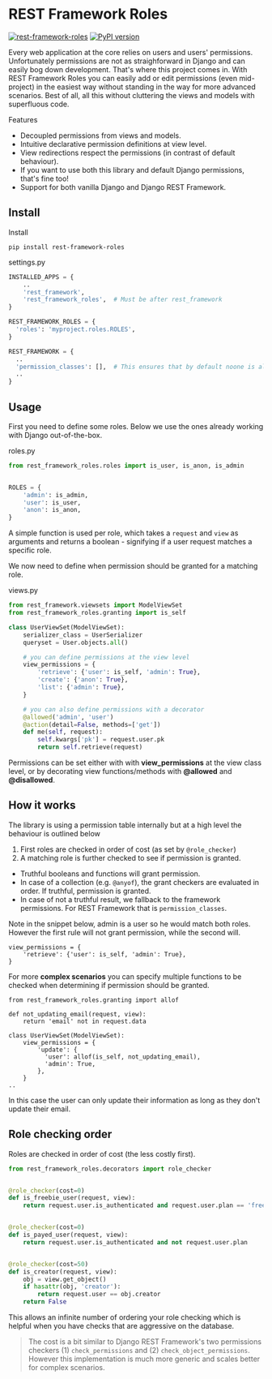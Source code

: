 REST Framework Roles
====================

[![rest-framework-roles](https://circleci.com/gh/Pithikos/rest-framework-roles.svg?style=svg)](https://circleci.com/gh/Pithikos/rest-framework-roles) [![PyPI version](https://badge.fury.io/py/rest-framework-roles.svg)](https://badge.fury.io/py/rest-framework-roles)

Every web application at the core relies on users and users' permissions. Unfortunately permissions are not as straighforward in Django and can easily bog down development. That's where this project comes in. With REST Framework Roles you can easily add or edit permissions (even mid-project) in the easiest way without standing in the way for more advanced scenarios. Best of all, all this without cluttering the views and models with superfluous code.

Features

  - Decoupled permissions from views and models.
  - Intuitive declarative permission definitions at view level.
  - View redirections respect the permissions (in contrast of default behaviour).
  - If you want to use both this library and default Django permissions, that's fine too!
  - Support for both vanilla Django and Django REST Framework.


Install
-------

Install

    pip install rest-framework-roles


settings.py
```python
INSTALLED_APPS = {
    ..
    'rest_framework',
    'rest_framework_roles',  # Must be after rest_framework
}

REST_FRAMEWORK_ROLES = {
  'roles': 'myproject.roles.ROLES',
}

REST_FRAMEWORK = {
  ..
  'permission_classes': [],  # This ensures that by default noone is allowed access
  ..
}
```


Usage
-----


First you need to define some roles. Below we use the ones already working with Django out-of-the-box.

roles.py
```python
from rest_framework_roles.roles import is_user, is_anon, is_admin


ROLES = {
    'admin': is_admin,
    'user': is_user,
    'anon': is_anon,
}
```

A simple function is used per role, which takes a `request` and `view` as arguments and returns a boolean - signifying if a user request matches a specific role.

We now need to define when permission should be granted for a matching role.

views.py
```python
from rest_framework.viewsets import ModelViewSet
from rest_framework_roles.granting import is_self

class UserViewSet(ModelViewSet):
    serializer_class = UserSerializer
    queryset = User.objects.all()

    # you can define permissions at the view level
    view_permissions = {
        'retrieve': {'user': is_self, 'admin': True},
        'create': {'anon': True},
        'list': {'admin': True},
    }

    # you can also define permissions with a decorator
    @allowed('admin', 'user')
    @action(detail=False, methods=['get'])
    def me(self, request):
        self.kwargs['pk'] = request.user.pk
        return self.retrieve(request)
```

Permissions can be set either with with **view_permissions** at the view class level, or by decorating view functions/methods with  **@allowed** and **@disallowed**.


How it works
------------

The library is using a permission table internally but at a high level the behaviour is outlined below

1. First roles are checked in order of cost (as set by `@role_checker`)
2. A matching role is further checked to see if permission is granted.
  - Truthful booleans and functions will grant permission.
  - In case of a collection (e.g. `@anyof`), the grant checkers are evaluated in order. If truthful, permission is granted.
  - In case of not a truthful result, we fallback to the framework permissions. For REST Framework
     that is `permission_classes`.


Note in the snippet below, admin is a user so he would match both roles. However the first rule will
not grant permission, while the second will.

    view_permissions = {
        'retrieve': {'user': is_self, 'admin': True},
    }

For more **complex scenarios** you can specify multiple functions to be checked when determining if permission should be granted.

    from rest_framework_roles.granting import allof

    def not_updating_email(request, view):
        return 'email' not in request.data

    class UserViewSet(ModelViewSet):
        view_permissions = {
            'update': {
              'user': allof(is_self, not_updating_email),
              'admin': True,
            },
        }
    ..

In this case the user can only update their information as long as they don't update their email.



Role checking order
-------------------

Roles are checked in order of cost (the less costly first).


```python
from rest_framework_roles.decorators import role_checker


@role_checker(cost=0)
def is_freebie_user(request, view):
    return request.user.is_authenticated and request.user.plan == 'freebie'


@role_checker(cost=0)
def is_payed_user(request, view):
    return request.user.is_authenticated and not request.user.plan


@role_checker(cost=50)
def is_creator(request, view):
    obj = view.get_object()
    if hasattr(obj, 'creator'):
        return request.user == obj.creator
    return False
```

This allows an infinite number of ordering your role checking which is helpful when you have checks that are aggressive on the database. 

> The cost is a bit similar to Django REST Framework's two permissions checkers (1) `check_permissions` and (2) `check_object_permissions`. However this implementation is much more generic and scales better for complex scenarios.
